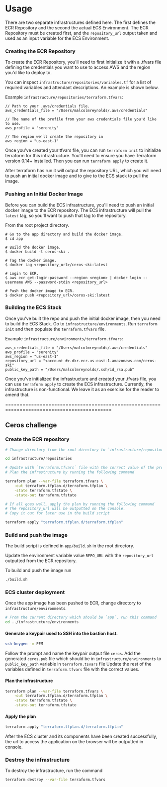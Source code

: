 # Usage

There are two separate infrastructures defined here.  The first defines the ECR
Repository and the second the actual ECS Environment.  The ECR Repository must
be created first, and the `repository_url` output taken and used as an input
variable for the ECS Environment.

### Creating the ECR Repository

To create the ECR Repository, you'll need to first initialize it with a .tfvars
file defining the credentials you want to use to access AWS and the region
you'd like to deploy to.

You can inspect `infrastructure/repositories/variables.tf` for a list of
required variables and attendant descriptions.  An example is shown below.

Example `infrastructure/repositories/terraform.tfvars`:
```
// Path to your .aws/credentials file.
aws_credentials_file = "/Users/malcolmreynolds/.aws/credentials"

// The name of the profile from your aws credentials file you'd like to use.
aws_profile = "serenity"

// The region we'll create the repository in
aws_region = "us-east-1"
```

Once you've created your tfvars file, you can run `terraform init` to
initialize terraform for this infrastructure.  You'll need to ensure you have
Terraform version 0.14+ installed.  Then you can run `terraform apply` to
create it.

After terraform has run it will output the repository URL, which you will need
to push an initial docker image and to give to the ECS stack to pull the image.

### Pushing an Initial Docker Image

Before you can build the ECS infrastructure, you'll need to push an initial
docker image to the ECR repository.  The ECS infrastructure will pull the
`latest` tag, so you'll want to push that tag to the repository.

From the root project directory.
```
# Go to the app directory and build the docker image.
$ cd app

# Build the docker image.
$ docker build -t ceros-ski .

# Tag the docker image.
$ docker tag <repository_url>/ceros-ski:latest

# Login to ECR.  
$ aws ecr get-login-password --region <region> | docker login --username AWS --password-stdin <repository_url> 

# Push the docker image to ECR.
$ docker push <repository_url>/ceros-ski:latest
```

### Building the ECS Stack

Once you've built the repo and push the initial docker image, then you need to
build the ECS Stack.  Go to `infrastructure/environments`.  Run `terraform init` and
then populate the `terraform.tfvars` file.

Example `infrastructure/environments/terraform.tfvars`:
```
aws_credentials_file = "/Users/malcolmreynolds/.aws/credentials"
aws_profile = "serenity"
aws_region = "us-east-1"
repository_url = "<account #>.dkr.ecr.us-east-1.amazonaws.com/ceros-ski"
public_key_path = "/Users/malcolmreynolds/.ssh/id_rsa.pub"
```

Once you've initialized the infrastructure and created your .tfvars file, you
can use `terraform apply` to create the ECS infrastructure.  Currently, the
infrastructure is non-functional.  We leave it as an exercise for the reader to
amend that.

===========================================================================================

## Ceros challenge

### Create the ECR repository

```bash
# Change directory from the root directory to `infrastructure/repositories`.Run the command below

cd infrastructure/repositories
```

```bash
# Update with `terraform.tfvars` file with the correct value of the provided variables
# Plan the infrastructure by running the following command

terraform plan --var-file terraform.tfvars \
    -out terraform.tfplan.d/terraform.tfplan \
    -state terraform.tfstate \
    -state-out terraform.tfstate
```

```bash
# If all goes well, apply the plan by running the following command
# The repository_url will be outputted on the console.
# Copy it out for later use in the build script

terraform apply "terraform.tfplan.d/terraform.tfplan"
```


### Build and push the image

The build script is defined in `app/build.sh` in the root directory.

Update the environment variable value `REPO_URL` with the `repository_url` outputted from the ECR repository.

To build and push the image run

```bash
./build.sh
```

### ECS cluster deployment

Once the app image has been pushed to ECR, change directory to `infrastructure/environments`.

```bash
# From the current directory which should be `app`, run this command
cd ../infrastructure/environments
```

#### Generate a keypair used to SSH into the bastion host.

```bash
ssh-keygen -m PEM
```

Follow the prompt and name the keypair output file `ceros`.
Add the generated `ceros.pub` file which should be in `infrastructure/environments` to `public_key_path` variable in  `terraform.tsvars` file
Update the rest of the variables defined in `terraform.tfvars` file with the correct values.

#### Plan the infrastructure

```bash
terraform plan --var-file terraform.tfvars \
    -out terraform.tfplan.d/terraform.tfplan \
    -state terraform.tfstate \
    -state-out terraform.tfstate
```

#### Apply the plan

```bash
terraform apply "terraform.tfplan.d/terraform.tfplan"
```

After the ECS cluster and its components have been created successfully, the url to access the application on the browser will be outputted in console.

### Destroy the infrastructure

To destroy the infrastructure, run the command

```bash
terraform destroy --var-file terraform.tfvars 
```